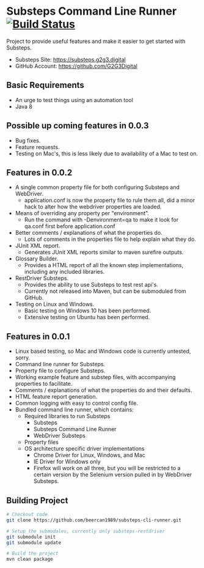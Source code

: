 # Substeps Command Line Runner [![Build Status](https://travis-ci.org/beercan1989/substeps-cli-runner.svg?branch=master)](https://travis-ci.org/beercan1989/substeps-cli-runner)
Project to provide useful features and make it easier to get started with Substeps.
+ Substeps Site: https://substeps.g2g3.digital
+ GitHub Account: https://github.com/G2G3Digital

## Basic Requirements
+ An urge to test things using an automation tool
+ Java 8

## Possible up coming features in 0.0.3
+ Bug fixes.
+ Feature requests.
+ Testing on Mac's, this is less likely due to availability of a Mac to test on.

## Features in 0.0.2
+ A single common property file for both configuring Substeps and WebDriver.
    + application.conf is now the property file to rule them all, did a minor hack to alter how the webdriver properties are loaded.
+ Means of overriding any property per "environment".
    + Run the command with -Denvironment=qa to make it look for qa.conf first before application.conf
+ Better comments / explanations of what the properties do.
    + Lots of comments in the properties file to help explain what they do.
+ JUnit XML report.
    + Generates JUnit XML reports similar to maven surefire outputs. 
+ Glossary Builder.
    + Provides a HTML report of all the known step implementations, including any included libraries.
+ RestDriver Substeps.
    + Provides the ability to use Substeps to test rest api's.
    + Currently not released into Maven, but can be submoduled from GitHub.
+ Testing on Linux and Windows.
    + Basic testing on Windows 10 has been performed.
    + Extensive testing on Ubuntu has been performed.

## Features in 0.0.1
+ Linux based testing, so Mac and Windows code is currently untested, sorry.
+ Command line runner for Substeps.
+ Property file to configure Substeps.
+ Working example feature and substep files, with accompanying properties to facilitate.
+ Comments / explanations of what the properties do and their defaults.
+ HTML feature report generation.
+ Common logging with easy to control config file.
+ Bundled command line runner, which contains:
    + Required libraries to run Substeps
        + Substeps
        + Substeps Command Line Runner
        + WebDriver Substeps
    + Property files
    + OS architecture specific driver implementations
        + Chrome Driver for Linux, Windows, and Mac
        + IE Driver for Windows only
        + Firefox will work on all three, but you will be restricted to a certain version by the Selenium version pulled in by WebDriver Substeps.

## Building Project
```bash
# Checkout code
git clone https://github.com/beercan1989/substeps-cli-runner.git

# Setup the submodules, currently only substeps-restdriver 
git submodule init
git submodule update

# Build the project
mvn clean package
```
